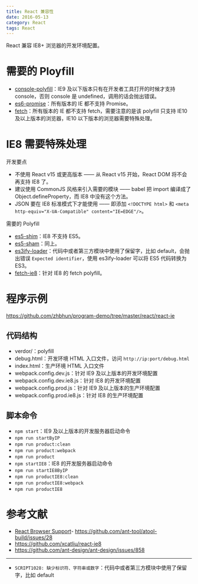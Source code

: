 ```yaml
---
title: React 兼容性
date: 2016-05-13
category: React
tags: React
---
```


React 兼容 IE8+ 浏览器的开发环境配置。

# 需要的 Ployfill
- [console-polyfill](https://github.com/paulmillr/console-polyfill)：IE9 及以下版本只有在开发者工具打开的时候才支持 console，否则 console 是 undefined，调用的话会抛出错误。
- [es6-promise](https://github.com/jakearchibald/es6-promise)：所有版本的 IE 都不支持 Promise。
- [fetch](https://github.com/github/fetch)：所有版本的 IE 都不支持 fetch，需要注意的是该 polyfill 只支持 IE10 及以上版本的浏览器，IE10 以下版本的浏览器需要特殊处理。

# IE8 需要特殊处理
开发要点
- 不使用 React v15 或更高版本 —— 从 React v15 开始，React DOM 将不会再支持 IE8 了。
- 建议使用 CommonJS 风格来引入需要的模块 —— babel 把 import 编译成了 Object.defineProperty，而 IE8 中没有这个方法。
- JSON 要在 IE8 标准模式下才能使用 —— 即添加 `<!DOCTYPE html>` 和 `<meta http-equiv="X-UA-Compatible" content="IE=EDGE"/>`。

需要的 Polyfill
- [es5-shim](https://github.com/es-shims/es5-shim)：IE8 不支持 ES5。
- [es5-sham](https://github.com/es-shims/es5-shim#shams)：同上。
- [es3ify-loader](https://github.com/sorrycc/es3ify-loader)：代码中或者第三方模块中使用了保留字，比如 default，会抛出错误 `Expected identifier`，使用 es3ify-loader 可以将 ES5 代码转换为 ES3。
- [fetch-ie8](https://github.com/camsong/fetch-ie8)：针对 IE8 的 fetch polyfill。

# 程序示例
https://github.com/zhbhun/program-demo/tree/master/react/react-ie

## 代码结构
- verdor/：polyfill
- debug.html：开发环境 HTML 入口文件，访问 `http://ip:port/debug.html`
- index.html：生产环境 HTML 入口文件
- webpack.config.dev.js：针对 IE9 及以上版本的开发环境配置
- webpack.config.dev.ie8.js：针对 IE8 的开发环境配置
- webpack.config.prod.js：针对 IE9 及以上版本的生产环境配置
- webpack.config.prod.ie8.js：针对 IE8 的生产环境配置

## 脚本命令
- `npm start`：IE9 及以上版本的开发服务器启动命令
- `npm run startByIP`
- `npm run product:clean`
- `npm run product:webpack`
- `npm run product`
- `npm startIE8`：IE8 的开发服务器启动命令
- `npm run startIE8ByIP`
- `npm run productIE8:clean`
- `npm run productIE8:webpack`
- `npm run productIE8`

# 参考文献
- [React Browser Support](https://facebook.github.io/react/docs/working-with-the-browser.html#browser-support)- https://github.com/ant-tool/atool-build/issues/28
- https://github.com/xcatliu/react-ie8
- https://github.com/ant-design/ant-design/issues/858


---

- `SCRIPT1028: 缺少标识符、字符串或数字`：代码中或者第三方模块中使用了保留字，比如 default
